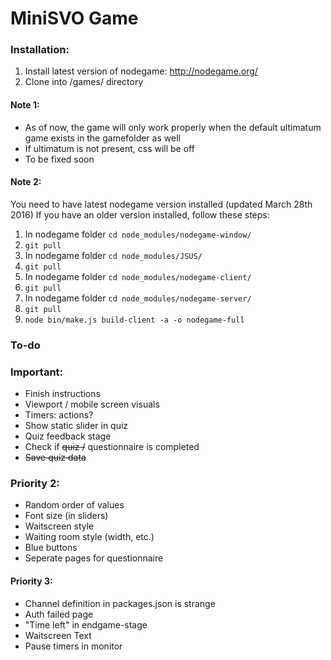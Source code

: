 # MiniSVO Game

### Installation:
1. Install latest version of nodegame: http://nodegame.org/
2. Clone into /games/ directory

#### Note 1:
- As of now, the game will only work properly when the default ultimatum game exists in the gamefolder as well
- If ultimatum is not present, css will be off
- To be fixed soon

#### Note 2:
You need to have latest nodegame version installed (updated March 28th 2016)
If you have an older version installed, follow these steps:

1. In nodegame folder `cd node_modules/nodegame-window/`
2. `git pull`
3. In nodegame folder `cd node_modules/JSUS/`
4. `git pull`
5. In nodegame folder `cd node_modules/nodegame-client/`
6. `git pull`
7. In nodegame folder `cd node_modules/nodegame-server/`
8. `git pull`
9. `node bin/make.js build-client -a -o nodegame-full`


### To-do

### Important:
- Finish instructions
- Viewport / mobile screen visuals
- Timers: actions?
- Show static slider in quiz
- Quiz feedback stage
- Check if ~~quiz /~~ questionnaire is completed
- ~~Save quiz data~~


### Priority 2:
- Random order of values
- Font size (in sliders)
- Waitscreen style
- Waiting room style (width, etc.)
- Blue buttons
- Seperate pages for questionnaire


#### Priority 3:
- Channel definition in packages.json is strange
- Auth failed page
- "Time left" in endgame-stage
- Waitscreen Text
- Pause timers in monitor
